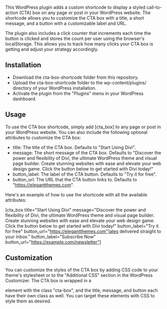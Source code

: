 This WordPress plugin adds a custom shortcode to display a styled call-to-action (CTA) box on any page or post in your WordPress website. The shortcode allows you to customize the CTA box with a title, a short message, and a button with a customizable label and URL.

The plugin also includes a click counter that increments each time the button is clicked and stores the count per user using the browser's localStorage. This allows you to track how many clicks your CTA box is getting and adjust your strategy accordingly.

## Installation

* Download the cta-box-shortcode folder from this repository.
* Upload the cta-box-shortcode folder to the wp-content/plugins/ directory of your WordPress installation.
* Activate the plugin from the "Plugins" menu in your WordPress dashboard.

## Usage

To use the CTA box shortcode, simply add [cta_box] to any page or post in your WordPress website. You can also include the following optional attributes to customize the CTA box:

* title: The title of the CTA box. Defaults to "Start Using Divi".
* message: The short message of the CTA box. Defaults to "Discover the power and flexibility of Divi, the ultimate WordPress theme and visual page builder. Create stunning websites with ease and elevate your web design game. Click the button below to get started with Divi today!"
* button_label: The label of the CTA button. Defaults to "Try it for free".
* button_url: The URL that the CTA button links to. Defaults to "https://elegantthemes.com".

Here's an example of how to use the shortcode with all the available attributes:

[cta_box title="Start Using Divi" message="Discover the power and flexibility of Divi, the ultimate WordPress theme and visual page builder. Create stunning websites with ease and elevate your web design game. Click the button below to get started with Divi today!" button_label="Try it for free" button_url="https://elegantthemes.com"]ates delivered straight to your inbox." button_label="Subscribe Now" button_url="https://example.com/newsletter"]

## Customization

You can customize the styles of the CTA box by adding CSS code to your theme's stylesheet or to the "Additional CSS" section in the WordPress Customizer. The CTA box is wrapped in a <div> element with the class "cta-box", and the title, message, and button each have their own class as well. You can target these elements with CSS to style them as desired.
